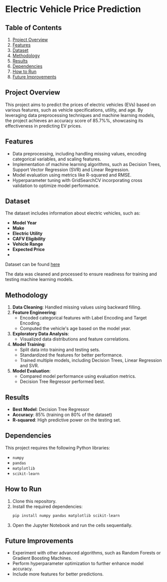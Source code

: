 # Electric Vehicle Price Prediction

## Table of Contents

1. [Project Overview](#project-overview)
2. [Features](#features)
3. [Dataset](#dataset)
4. [Methodology](#methodology)
5. [Results](#results)
6. [Dependencies](#dependencies)
7. [How to Run](#how-to-run)
8. [Future Improvements](#future-improvements)

## Project Overview

This project aims to predict the prices of electric vehicles (EVs) based on various features, such as vehicle specifications, utility, and age. By leveraging data preprocessing techniques and machine learning models, the project achieves an accuracy score of 85.7%%, showcasing its effectiveness in predicting EV prices.

## Features

- Data preprocessing, including handling missing values, encoding categorical variables, and scaling features.
- Implementation of machine learning algorithms, such as Decision Trees, Support Vector Regression (SVR) and Linear Regression.
- Model evaluation using metrics like R-squared and RMSE.
- Hyperparameter tuning with GridSearchCV incorporating cross validation to optimize model performance.

## Dataset

The dataset includes information about electric vehicles, such as:
- **Model Year**
- **Make**
- **Electric Utility**
- **CAFV Eligibility**
- **Vehicle Range**
- **Expected Price**
- 
Dataset can be found [here](Electric_cars_dataset.csv)

The data was cleaned and processed to ensure readiness for training and testing machine learning models.

## Methodology

1. **Data Cleaning**: Handled missing values using backward filling.
2. **Feature Engineering**: 
   - Encoded categorical features with Label Encoding and Target Encoding.
   - Computed the vehicle's age based on the model year.
3. **Exploratory Data Analysis**:
   - Visualized data distributions and feature correlations.
4. **Model Training**:
   - Split data into training and testing sets.
   - Standardized the features for better performance.
   - Trained multiple models, including Decision Trees, Linear Regression and SVR.
5. **Model Evaluation**:
   - Compared model performance using evaluation metrics.
   - Decision Tree Regressor performed best.

## Results

- **Best Model**: Decision Tree Regressor
- **Accuracy**: 85% (training on 80% of the dataset)
- **R-squared**: High predictive power on the testing set.

## Dependencies

This project requires the following Python libraries:
- `numpy`
- `pandas`
- `matplotlib`
- `scikit-learn`

## How to Run

1. Clone this repository.
2. Install the required dependencies:
   ```bash
   pip install numpy pandas matplotlib scikit-learn
   ```
3. Open the Jupyter Notebook and run the cells sequentially.

## Future Improvements

- Experiment with other advanced algorithms, such as Random Forests or Gradient Boosting Machines.
- Perform hyperparameter optimization to further enhance model accuracy.
- Include more features for better predictions.
